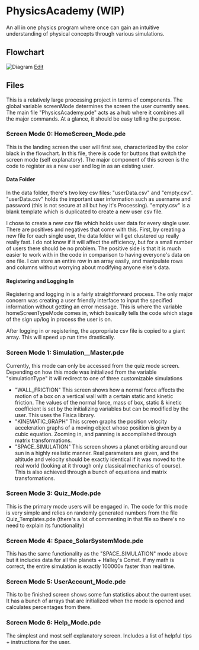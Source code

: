 # PhysicsAcademy (WIP)
An all in one physics program where once can gain an intuitive understanding of physical concepts through various simulations.

## Flowchart
![Diagram](https://github.com/QiLinXue/PhysicsAcademy/blob/master/flowchart/PhysicsAcademyFlowchart.png)
[Edit](https://www.draw.io/#HQiLinXue%2FPhysicsAcademy%2Fmaster%2Fflowchart%2FPhysicsAcademyFlowchart.png "Click me to edit the flowchart")

## Files
This is a relatively large processing project in terms of components. The global variable screenMode determines the screen the user currently sees. The main file "PhysicsAcademy.pde" acts as a hub where it combines all the major commands. At a glance, it should be easy telling the purpose.

### Screen Mode 0: HomeScreen_Mode.pde
This is the landing screen the user will first see, characterized by the color black in the flowchart. In this file, there is code for buttons that switch the screen mode (self explanatory). The major component of this screen is the code to register as a new user and log in as an existing user.

#### Data Folder
In the data folder, there's two key csv files: "userData.csv" and "empty.csv". "userData.csv" holds the important user information such as username and password (this is not secure at all but hey it's Processing). "empty.csv" is a blank template which is duplicated to create a new user csv file.

I chose to create a new csv file which holds user data for every single user. There are positives and negatives that come with this. First, by creating a new file for each single user, the data folder will get clustered up really really fast. I do not know if it will affect the efficiency, but for a small number of users there should be no problem. The positive side is that it is much easier to work with in the code in comparison to having everyone's data on one file. I can store an entire row in an array easily, and manipulate rows and columns without worrying about modifying anyone else's data.

#### Registering and Logging In
Registering and logging in is a fairly straightforward process. The only major concern was creating a user friendly interface to input the specified information without getting an error message. This is where the variable homeScreenTypeMode comes in, which basically tells the code which stage of the sign up/log in process the user is on.

After logging in or registering, the appropriate csv file is copied to a giant array. This will speed up run time drastically.

### Screen Mode 1: Simulation__Master.pde
Currently, this mode can only be accessed from the quiz mode screen. Depending on how this mode was initialized from the variable "simulationType" it will redirect to one of three customizable simulations

* "WALL_FRICTION" This screen shows how a normal force affects the motion of a box on a vertical wall with a certain static and kinetic friction. The values of the normal force, mass of box, static & kinetic coefficient is set by the initializing variables but can be modified by the user. This uses the Fisica library.
* "KINEMATIC_GRAPH" This screen graphs the position velocity acceleration graphs of a moving object whose position is given by a cubic equation. Zooming in, and panning is accomplished through matrix transformations.
* "SPACE_SIMULATION" This screen shows a planet orbiting around our sun in a highly realistic manner. Real parameters are given, and the altitude and velocity should be exactly identical if it was moved to the real world (looking at it through only classical mechanics of course). This is also achieved through a bunch of equations and matrix transformations.

### Screen Mode 3: Quiz_Mode.pde
This is the primary mode users will be engaged in. The code for this mode is very simple and relies on randomly generated numbers from the file Quiz_Templates.pde (there's a lot of commenting in that file so there's no need to explain its functionality)

### Screen Mode 4: Space_SolarSystemMode.pde
This has the same functionality as the "SPACE_SIMULATION" mode above but it includes data for all the planets + Halley's Comet. If my math is correct, the entire simulation is exactly 100000x faster than real time.

### Screen Mode 5: UserAccount_Mode.pde
This to be finished screen shows some fun statistics about the current user. It has a bunch of arrays that are initialized when the mode is opened and calculates percentages from there.

### Screen Mode 6: Help_Mode.pde
The simplest and most self explanatory screen. Includes a list of helpful tips + instructions for the user.
